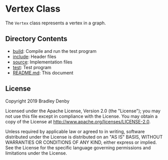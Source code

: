 # Vertex Class

The `Vertex` class represents a vertex in a graph.

## Directory Contents

* [build](build/README.md): Compile and run the test program
* [include](include/Vertex.hpp): Header files
* [source](source/Vertex.cpp): Implementation files
* [test](test/test-vertex.cpp): Test program
* [README.md](README.md): This document

## License

Copyright 2019 Bradley Denby

Licensed under the Apache License, Version 2.0 (the "License"); you may not use
this file except in compliance with the License. You may obtain a copy of the
License at <http://www.apache.org/licenses/LICENSE-2.0>.

Unless required by applicable law or agreed to in writing, software distributed
under the License is distributed on an "AS IS" BASIS, WITHOUT WARRANTIES OR
CONDITIONS OF ANY KIND, either express or implied. See the License for the
specific language governing permissions and limitations under the License.
